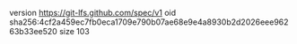 version https://git-lfs.github.com/spec/v1
oid sha256:4cf2a459ec7fb0eca1709e790b07ae68e9e4a8930b2d2026eee96263b33ee520
size 103
